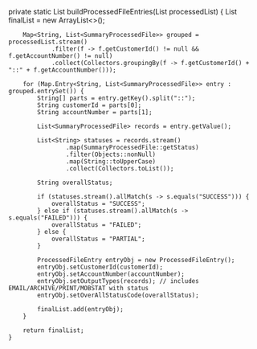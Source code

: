  private static List<ProcessedFileEntry> buildProcessedFileEntries(List<SummaryProcessedFile> processedList) {
        List<ProcessedFileEntry> finalList = new ArrayList<>();

        Map<String, List<SummaryProcessedFile>> grouped = processedList.stream()
                .filter(f -> f.getCustomerId() != null && f.getAccountNumber() != null)
                .collect(Collectors.groupingBy(f -> f.getCustomerId() + "::" + f.getAccountNumber()));

        for (Map.Entry<String, List<SummaryProcessedFile>> entry : grouped.entrySet()) {
            String[] parts = entry.getKey().split("::");
            String customerId = parts[0];
            String accountNumber = parts[1];

            List<SummaryProcessedFile> records = entry.getValue();

            List<String> statuses = records.stream()
                    .map(SummaryProcessedFile::getStatus)
                    .filter(Objects::nonNull)
                    .map(String::toUpperCase)
                    .collect(Collectors.toList());

            String overallStatus;

            if (statuses.stream().allMatch(s -> s.equals("SUCCESS"))) {
                overallStatus = "SUCCESS";
            } else if (statuses.stream().allMatch(s -> s.equals("FAILED"))) {
                overallStatus = "FAILED";
            } else {
                overallStatus = "PARTIAL";
            }

            ProcessedFileEntry entryObj = new ProcessedFileEntry();
            entryObj.setCustomerId(customerId);
            entryObj.setAccountNumber(accountNumber);
            entryObj.setOutputTypes(records); // includes EMAIL/ARCHIVE/PRINT/MOBSTAT with status
            entryObj.setOverAllStatusCode(overallStatus);

            finalList.add(entryObj);
        }

        return finalList;
    }
